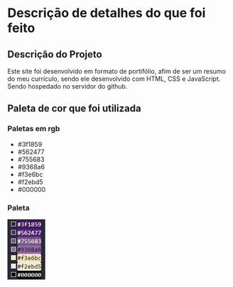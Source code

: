 # Descrição de detalhes do que foi feito

## Descrição do Projeto
Este site foi desenvolvido em formato de portifólio, afim de ser um resumo do meu currículo, sendo ele desenvolvido com HTML, CSS e JavaScript. Sendo hospedado no servidor do github.

## Paleta de cor que foi utilizada
### Paletas em rgb

* #3f1859
* #562477
* #755683
* #9368a6
* #f3e6bc
* #f2ebd5
* #000000

### Paleta
![Foto com referência de cor](./configuration/cores.jpg)

